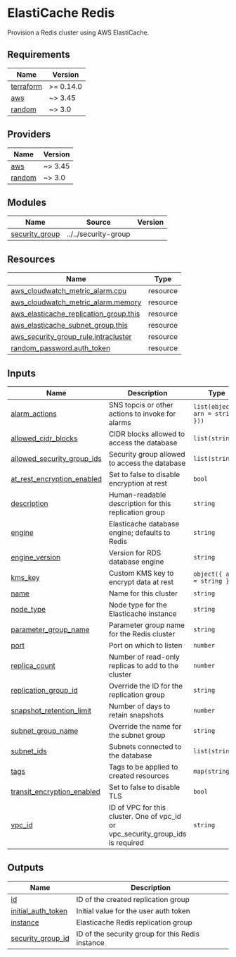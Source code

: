 # ElastiCache Redis

Provision a Redis cluster using AWS ElastiCache.

<!-- BEGIN_TF_DOCS -->
## Requirements

| Name | Version |
|------|---------|
| <a name="requirement_terraform"></a> [terraform](#requirement\_terraform) | >= 0.14.0 |
| <a name="requirement_aws"></a> [aws](#requirement\_aws) | ~> 3.45 |
| <a name="requirement_random"></a> [random](#requirement\_random) | ~> 3.0 |

## Providers

| Name | Version |
|------|---------|
| <a name="provider_aws"></a> [aws](#provider\_aws) | ~> 3.45 |
| <a name="provider_random"></a> [random](#provider\_random) | ~> 3.0 |

## Modules

| Name | Source | Version |
|------|--------|---------|
| <a name="module_security_group"></a> [security\_group](#module\_security\_group) | ../../security-group |  |

## Resources

| Name | Type |
|------|------|
| [aws_cloudwatch_metric_alarm.cpu](https://registry.terraform.io/providers/hashicorp/aws/latest/docs/resources/cloudwatch_metric_alarm) | resource |
| [aws_cloudwatch_metric_alarm.memory](https://registry.terraform.io/providers/hashicorp/aws/latest/docs/resources/cloudwatch_metric_alarm) | resource |
| [aws_elasticache_replication_group.this](https://registry.terraform.io/providers/hashicorp/aws/latest/docs/resources/elasticache_replication_group) | resource |
| [aws_elasticache_subnet_group.this](https://registry.terraform.io/providers/hashicorp/aws/latest/docs/resources/elasticache_subnet_group) | resource |
| [aws_security_group_rule.intracluster](https://registry.terraform.io/providers/hashicorp/aws/latest/docs/resources/security_group_rule) | resource |
| [random_password.auth_token](https://registry.terraform.io/providers/hashicorp/random/latest/docs/resources/password) | resource |

## Inputs

| Name | Description | Type | Default | Required |
|------|-------------|------|---------|:--------:|
| <a name="input_alarm_actions"></a> [alarm\_actions](#input\_alarm\_actions) | SNS topcis or other actions to invoke for alarms | `list(object({ arn = string }))` | `[]` | no |
| <a name="input_allowed_cidr_blocks"></a> [allowed\_cidr\_blocks](#input\_allowed\_cidr\_blocks) | CIDR blocks allowed to access the database | `list(string)` | `[]` | no |
| <a name="input_allowed_security_group_ids"></a> [allowed\_security\_group\_ids](#input\_allowed\_security\_group\_ids) | Security group allowed to access the database | `list(string)` | `[]` | no |
| <a name="input_at_rest_encryption_enabled"></a> [at\_rest\_encryption\_enabled](#input\_at\_rest\_encryption\_enabled) | Set to false to disable encryption at rest | `bool` | `true` | no |
| <a name="input_description"></a> [description](#input\_description) | Human-readable description for this replication group | `string` | n/a | yes |
| <a name="input_engine"></a> [engine](#input\_engine) | Elasticache database engine; defaults to Redis | `string` | `"redis"` | no |
| <a name="input_engine_version"></a> [engine\_version](#input\_engine\_version) | Version for RDS database engine | `string` | n/a | yes |
| <a name="input_kms_key"></a> [kms\_key](#input\_kms\_key) | Custom KMS key to encrypt data at rest | `object({ arn = string })` | `null` | no |
| <a name="input_name"></a> [name](#input\_name) | Name for this cluster | `string` | n/a | yes |
| <a name="input_node_type"></a> [node\_type](#input\_node\_type) | Node type for the Elasticache instance | `string` | n/a | yes |
| <a name="input_parameter_group_name"></a> [parameter\_group\_name](#input\_parameter\_group\_name) | Parameter group name for the Redis cluster | `string` | `null` | no |
| <a name="input_port"></a> [port](#input\_port) | Port on which to listen | `number` | `6379` | no |
| <a name="input_replica_count"></a> [replica\_count](#input\_replica\_count) | Number of read-only replicas to add to the cluster | `number` | `1` | no |
| <a name="input_replication_group_id"></a> [replication\_group\_id](#input\_replication\_group\_id) | Override the ID for the replication group | `string` | `""` | no |
| <a name="input_snapshot_retention_limit"></a> [snapshot\_retention\_limit](#input\_snapshot\_retention\_limit) | Number of days to retain snapshots | `number` | `7` | no |
| <a name="input_subnet_group_name"></a> [subnet\_group\_name](#input\_subnet\_group\_name) | Override the name for the subnet group | `string` | `""` | no |
| <a name="input_subnet_ids"></a> [subnet\_ids](#input\_subnet\_ids) | Subnets connected to the database | `list(string)` | n/a | yes |
| <a name="input_tags"></a> [tags](#input\_tags) | Tags to be applied to created resources | `map(string)` | `{}` | no |
| <a name="input_transit_encryption_enabled"></a> [transit\_encryption\_enabled](#input\_transit\_encryption\_enabled) | Set to false to disable TLS | `bool` | `true` | no |
| <a name="input_vpc_id"></a> [vpc\_id](#input\_vpc\_id) | ID of VPC for this cluster. One of vpc\_id or vpc\_security\_group\_ids is required | `string` | `null` | no |

## Outputs

| Name | Description |
|------|-------------|
| <a name="output_id"></a> [id](#output\_id) | ID of the created replication group |
| <a name="output_initial_auth_token"></a> [initial\_auth\_token](#output\_initial\_auth\_token) | Initial value for the user auth token |
| <a name="output_instance"></a> [instance](#output\_instance) | Elasticache Redis replication group |
| <a name="output_security_group_id"></a> [security\_group\_id](#output\_security\_group\_id) | ID of the security group for this Redis instance |
<!-- END_TF_DOCS -->
